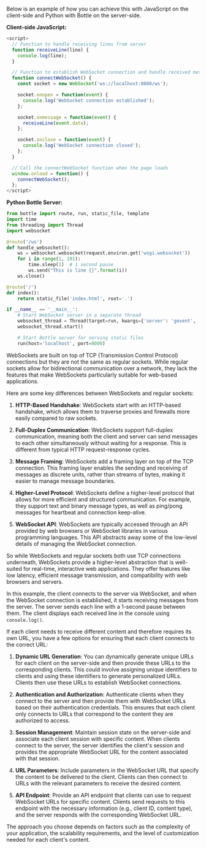 Below is an example of how you can achieve this with JavaScript on the client-side and Python with Bottle on the server-side.

**Client-side JavaScript:**
```javascript
<script>
  // Function to handle receiving lines from server
  function receiveLine(line) {
    console.log(line);
  }

  // Function to establish WebSocket connection and handle received messages
  function connectWebSocket() {
    const socket = new WebSocket('ws://localhost:8080/ws');

    socket.onopen = function(event) {
      console.log('WebSocket connection established');
    };

    socket.onmessage = function(event) {
      receiveLine(event.data);
    };

    socket.onclose = function(event) {
      console.log('WebSocket connection closed');
    };
  }

  // Call the connectWebSocket function when the page loads
  window.onload = function() {
    connectWebSocket();
  };
</script>
```

**Python Bottle Server:**
```python
from bottle import route, run, static_file, template
import time
from threading import Thread
import websocket

@route('/ws')
def handle_websocket():
    ws = websocket.websocket(request.environ.get('wsgi.websocket'))
    for i in range(1, 101):
        time.sleep(1)  # 1 second pause
        ws.send("This is line {}".format(i))
    ws.close()

@route('/')
def index():
    return static_file('index.html', root='.')

if __name__ == '__main__':
    # Start WebSocket server in a separate thread
    websocket_thread = Thread(target=run, kwargs={'server': 'gevent', 'host': 'localhost', 'port': 8080})
    websocket_thread.start()

    # Start Bottle server for serving static files
    run(host='localhost', port=8000)
```

WebSockets are built on top of TCP (Transmission Control Protocol) connections but they are not the same as regular sockets. While regular sockets allow for bidirectional communication over a network, they lack the features that make WebSockets particularly suitable for web-based applications.

Here are some key differences between WebSockets and regular sockets:

1. **HTTP-Based Handshake**: WebSockets start with an HTTP-based handshake, which allows them to traverse proxies and firewalls more easily compared to raw sockets.

2. **Full-Duplex Communication**: WebSockets support full-duplex communication, meaning both the client and server can send messages to each other simultaneously without waiting for a response. This is different from typical HTTP request-response cycles.

3. **Message Framing**: WebSockets add a framing layer on top of the TCP connection. This framing layer enables the sending and receiving of messages as discrete units, rather than streams of bytes, making it easier to manage message boundaries.

4. **Higher-Level Protocol**: WebSockets define a higher-level protocol that allows for more efficient and structured communication. For example, they support text and binary message types, as well as ping/pong messages for heartbeat and connection keep-alive.

5. **WebSocket API**: WebSockets are typically accessed through an API provided by web browsers or WebSocket libraries in various programming languages. This API abstracts away some of the low-level details of managing the WebSocket connection.

So while WebSockets and regular sockets both use TCP connections underneath, WebSockets provide a higher-level abstraction that is well-suited for real-time, interactive web applications. They offer features like low latency, efficient message transmission, and compatibility with web browsers and servers.


In this example, the client connects to the server via WebSocket, and when the WebSocket connection is established, it starts receiving messages from the server. The server sends each line with a 1-second pause between them. The client displays each received line in the console using `console.log()`.

If each client needs to receive different content and therefore requires its own URL, you have a few options for ensuring that each client connects to the correct URL:

1. **Dynamic URL Generation**: You can dynamically generate unique URLs for each client on the server-side and then provide these URLs to the corresponding clients. This could involve assigning unique identifiers to clients and using these identifiers to generate personalized URLs. Clients then use these URLs to establish WebSocket connections.

2. **Authentication and Authorization**: Authenticate clients when they connect to the server and then provide them with WebSocket URLs based on their authentication credentials. This ensures that each client only connects to URLs that correspond to the content they are authorized to access.

3. **Session Management**: Maintain session state on the server-side and associate each client session with specific content. When clients connect to the server, the server identifies the client's session and provides the appropriate WebSocket URL for the content associated with that session.

4. **URL Parameters**: Include parameters in the WebSocket URL that specify the content to be delivered to the client. Clients can then connect to URLs with the relevant parameters to receive the desired content.

5. **API Endpoint**: Provide an API endpoint that clients can use to request WebSocket URLs for specific content. Clients send requests to this endpoint with the necessary information (e.g., client ID, content type), and the server responds with the corresponding WebSocket URL.

The approach you choose depends on factors such as the complexity of your application, the scalability requirements, and the level of customization needed for each client's content.